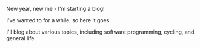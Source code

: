 New year, new me - I'm starting a blog!

I've wanted to for a while, so here it goes.

I'll blog about various topics, including software programming, cycling, and general life.
